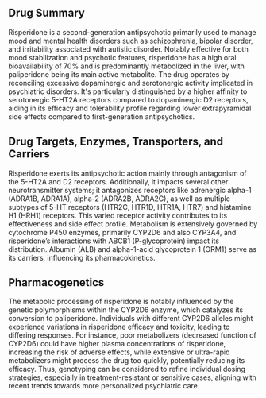 ## Drug Summary
Risperidone is a second-generation antipsychotic primarily used to manage mood and mental health disorders such as schizophrenia, bipolar disorder, and irritability associated with autistic disorder. Notably effective for both mood stabilization and psychotic features, risperidone has a high oral bioavailability of 70% and is predominantly metabolized in the liver, with paliperidone being its main active metabolite. The drug operates by reconciling excessive dopaminergic and serotonergic activity implicated in psychiatric disorders. It's particularly distinguished by a higher affinity to serotonergic 5-HT2A receptors compared to dopaminergic D2 receptors, aiding in its efficacy and tolerability profile regarding lower extrapyramidal side effects compared to first-generation antipsychotics.

## Drug Targets, Enzymes, Transporters, and Carriers
Risperidone exerts its antipsychotic action mainly through antagonism of the 5-HT2A and D2 receptors. Additionally, it impacts several other neurotransmitter systems; it antagonizes receptors like adrenergic alpha-1 (ADRA1B, ADRA1A), alpha-2 (ADRA2B, ADRA2C), as well as multiple subtypes of 5-HT receptors (HTR2C, HTR1D, HTR1A, HTR7) and histamine H1 (HRH1) receptors. This varied receptor activity contributes to its effectiveness and side effect profile. Metabolism is extensively governed by cytochrome P450 enzymes, primarily CYP2D6 and also CYP3A4, and risperidone’s interactions with ABCB1 (P-glycoprotein) impact its distribution. Albumin (ALB) and alpha-1-acid glycoprotein 1 (ORM1) serve as its carriers, influencing its pharmacokinetics.

## Pharmacogenetics
The metabolic processing of risperidone is notably influenced by the genetic polymorphisms within the CYP2D6 enzyme, which catalyzes its conversion to paliperidone. Individuals with different CYP2D6 alleles might experience variations in risperidone efficacy and toxicity, leading to differing responses. For instance, poor metabolizers (decreased function of CYP2D6) could have higher plasma concentrations of risperidone, increasing the risk of adverse effects, while extensive or ultra-rapid metabolizers might process the drug too quickly, potentially reducing its efficacy. Thus, genotyping can be considered to refine individual dosing strategies, especially in treatment-resistant or sensitive cases, aligning with recent trends towards more personalized psychiatric care.